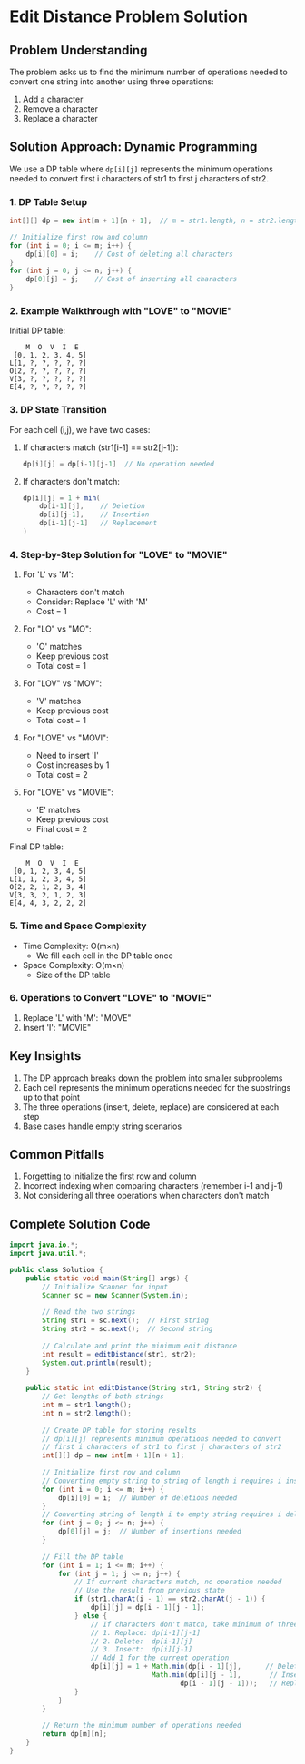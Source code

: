 # Edit Distance Problem Solution

## Problem Understanding
The problem asks us to find the minimum number of operations needed to convert one string into another using three operations:
1. Add a character
2. Remove a character
3. Replace a character

## Solution Approach: Dynamic Programming
We use a DP table where `dp[i][j]` represents the minimum operations needed to convert first i characters of str1 to first j characters of str2.

### 1. DP Table Setup
```java
int[][] dp = new int[m + 1][n + 1];  // m = str1.length, n = str2.length

// Initialize first row and column
for (int i = 0; i <= m; i++) {
    dp[i][0] = i;    // Cost of deleting all characters
}
for (int j = 0; j <= n; j++) {
    dp[0][j] = j;    // Cost of inserting all characters
}
```

### 2. Example Walkthrough with "LOVE" to "MOVIE"

Initial DP table:
```
    M  O  V  I  E
 [0, 1, 2, 3, 4, 5]
L[1, ?, ?, ?, ?, ?]
O[2, ?, ?, ?, ?, ?]
V[3, ?, ?, ?, ?, ?]
E[4, ?, ?, ?, ?, ?]
```

### 3. DP State Transition
For each cell (i,j), we have two cases:

1. If characters match (str1[i-1] == str2[j-1]):
   ```java
   dp[i][j] = dp[i-1][j-1]  // No operation needed
   ```

2. If characters don't match:
   ```java
   dp[i][j] = 1 + min(
       dp[i-1][j],    // Deletion
       dp[i][j-1],    // Insertion
       dp[i-1][j-1]   // Replacement
   )
   ```

### 4. Step-by-Step Solution for "LOVE" to "MOVIE"

1. For 'L' vs 'M':
   - Characters don't match
   - Consider: Replace 'L' with 'M'
   - Cost = 1

2. For "LO" vs "MO":
   - 'O' matches
   - Keep previous cost
   - Total cost = 1

3. For "LOV" vs "MOV":
   - 'V' matches
   - Keep previous cost
   - Total cost = 1

4. For "LOVE" vs "MOVI":
   - Need to insert 'I'
   - Cost increases by 1
   - Total cost = 2

5. For "LOVE" vs "MOVIE":
   - 'E' matches
   - Keep previous cost
   - Final cost = 2

Final DP table:
```
    M  O  V  I  E
 [0, 1, 2, 3, 4, 5]
L[1, 1, 2, 3, 4, 5]
O[2, 2, 1, 2, 3, 4]
V[3, 3, 2, 1, 2, 3]
E[4, 4, 3, 2, 2, 2]
```

### 5. Time and Space Complexity
- Time Complexity: O(m×n)
  - We fill each cell in the DP table once
- Space Complexity: O(m×n)
  - Size of the DP table

### 6. Operations to Convert "LOVE" to "MOVIE"
1. Replace 'L' with 'M': "MOVE"
2. Insert 'I': "MOVIE"

## Key Insights
1. The DP approach breaks down the problem into smaller subproblems
2. Each cell represents the minimum operations needed for the substrings up to that point
3. The three operations (insert, delete, replace) are considered at each step
4. Base cases handle empty string scenarios

## Common Pitfalls
1. Forgetting to initialize the first row and column
2. Incorrect indexing when comparing characters (remember i-1 and j-1)
3. Not considering all three operations when characters don't match

## Complete Solution Code
```java
import java.io.*;
import java.util.*;

public class Solution {
    public static void main(String[] args) {
        // Initialize Scanner for input
        Scanner sc = new Scanner(System.in);
        
        // Read the two strings
        String str1 = sc.next();  // First string
        String str2 = sc.next();  // Second string
        
        // Calculate and print the minimum edit distance
        int result = editDistance(str1, str2);
        System.out.println(result);
    }
    
    public static int editDistance(String str1, String str2) {
        // Get lengths of both strings
        int m = str1.length();
        int n = str2.length();
        
        // Create DP table for storing results
        // dp[i][j] represents minimum operations needed to convert
        // first i characters of str1 to first j characters of str2
        int[][] dp = new int[m + 1][n + 1];
        
        // Initialize first row and column
        // Converting empty string to string of length i requires i insertions
        for (int i = 0; i <= m; i++) {
            dp[i][0] = i;  // Number of deletions needed
        }
        // Converting string of length i to empty string requires i deletions
        for (int j = 0; j <= n; j++) {
            dp[0][j] = j;  // Number of insertions needed
        }
        
        // Fill the DP table
        for (int i = 1; i <= m; i++) {
            for (int j = 1; j <= n; j++) {
                // If current characters match, no operation needed
                // Use the result from previous state
                if (str1.charAt(i - 1) == str2.charAt(j - 1)) {
                    dp[i][j] = dp[i - 1][j - 1];
                } else {
                    // If characters don't match, take minimum of three operations
                    // 1. Replace: dp[i-1][j-1]
                    // 2. Delete:  dp[i-1][j]
                    // 3. Insert:  dp[i][j-1]
                    // Add 1 for the current operation
                    dp[i][j] = 1 + Math.min(dp[i - 1][j],      // Delete
                                   Math.min(dp[i][j - 1],       // Insert
                                          dp[i - 1][j - 1]));   // Replace
                }
            }
        }
        
        // Return the minimum number of operations needed
        return dp[m][n];
    }
}

